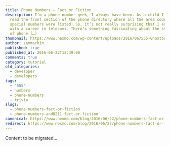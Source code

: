 ```yaml
---
title: Phone Numbers – Fact or Fiction
description: I’m a phone number geek, I always have been. As a child I used to
  read the front section of the phone directory where all the area codes and
  special numbers were listed! So, it’s not really surprising that I ended up
  with a career in telecoms. There’s something fascinating about the structure
  of phone […]
thumbnail: https://www.nexmo.com/wp-content/uploads/2016/06/555-Ghostbusters.png
author: sammachin
published: true
published_at: 2016-06-22T12:39:08
comments: true
category: tutorial
old_categories:
  - developer
  - developers
tags:
  - "555"
  - numbers
  - phone-numbers
  - trivia
slugs:
  - phone-numbers-fact-or-fiction
  - phone-numbers-and8211-fact-or-fiction
canonical: https://www.nexmo.com/blog/2016/06/22/phone-numbers-fact-or-fiction
redirect: https://www.nexmo.com/blog/2016/06/22/phone-numbers-fact-or-fiction
---
```

Content to be migrated...